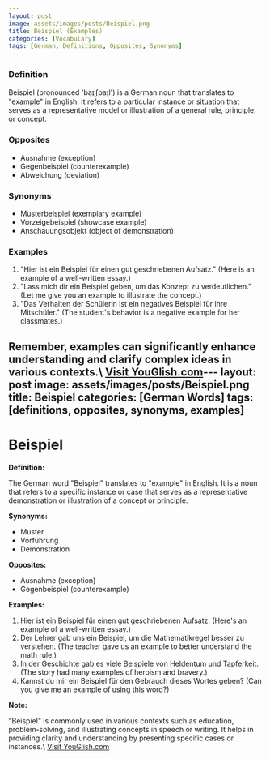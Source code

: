 ```yaml
---
layout: post
image: assets/images/posts/Beispiel.png
title: Beispiel (Examples)
categories: [Vocabulary]
tags: [German, Definitions, Opposites, Synonyms]
---
```


### Definition
Beispiel (pronounced 'baɪ̯ˌʃpaɪ̯l') is a German noun that translates to "example" in English. It refers to a particular instance or situation that serves as a representative model or illustration of a general rule, principle, or concept. 

### Opposites
- Ausnahme (exception)
- Gegenbeispiel (counterexample)
- Abweichung (deviation)

### Synonyms
- Musterbeispiel (exemplary example)
- Vorzeigebeispiel (showcase example)
- Anschauungsobjekt (object of demonstration)

### Examples
1. "Hier ist ein Beispiel für einen gut geschriebenen Aufsatz." (Here is an example of a well-written essay.)
2. "Lass mich dir ein Beispiel geben, um das Konzept zu verdeutlichen." (Let me give you an example to illustrate the concept.)
3. "Das Verhalten der Schülerin ist ein negatives Beispiel für ihre Mitschüler." (The student's behavior is a negative example for her classmates.)

Remember, examples can significantly enhance understanding and clarify complex ideas in various contexts.\ <a id="yg-widget-0" class="youglish-widget" data-query="Beispiel" data-lang="german" data-components="8412" data-auto-start="0" data-bkg-color="theme_light" data-title="How%20to%20pronounce%20Beispiel%20in%20German"  rel="nofollow" href="https://youglish.com">Visit YouGlish.com</a><script async src="https://youglish.com/public/emb/widget.js" charset="utf-8"></script>---
layout: post
image: assets/images/posts/Beispiel.png
title: Beispiel
categories: [German Words]
tags: [definitions, opposites, synonyms, examples]
---

# Beispiel

**Definition:**

The German word "Beispiel" translates to "example" in English. It is a noun that refers to a specific instance or case that serves as a representative demonstration or illustration of a concept or principle.

**Synonyms:**

- Muster
- Vorführung
- Demonstration

**Opposites:**

- Ausnahme (exception)
- Gegenbeispiel (counterexample)

**Examples:**

1. Hier ist ein Beispiel für einen gut geschriebenen Aufsatz. (Here's an example of a well-written essay.)
2. Der Lehrer gab uns ein Beispiel, um die Mathematikregel besser zu verstehen. (The teacher gave us an example to better understand the math rule.)
3. In der Geschichte gab es viele Beispiele von Heldentum und Tapferkeit. (The story had many examples of heroism and bravery.)
4. Kannst du mir ein Beispiel für den Gebrauch dieses Wortes geben? (Can you give me an example of using this word?)

**Note:**

"Beispiel" is commonly used in various contexts such as education, problem-solving, and illustrating concepts in speech or writing. It helps in providing clarity and understanding by presenting specific cases or instances.\ <a id="yg-widget-0" class="youglish-widget" data-query="Beispiel" data-lang="german" data-components="8412" data-auto-start="0" data-bkg-color="theme_light" data-title="How%20to%20pronounce%20Beispiel%20in%20German"  rel="nofollow" href="https://youglish.com">Visit YouGlish.com</a><script async src="https://youglish.com/public/emb/widget.js" charset="utf-8"></script>